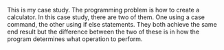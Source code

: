 This is my case study. The programming problem is how to create a calculator. In this case study, there are two of them.
One using a case command, the other using if else statements. They both achieve the same end result but the difference between the
two of these is in how the program determines what operation to perform.
